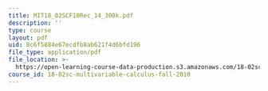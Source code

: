 ```yaml
---
title: MIT18_02SCF10Rec_14_300k.pdf
description: ''
type: course
layout: pdf
uid: 8c6f5884e67ecdfb8ab621f4d6bfd196
file_type: application/pdf
file_location: >-
  https://open-learning-course-data-production.s3.amazonaws.com/18-02sc-multivariable-calculus-fall-2010/8c6f5884e67ecdfb8ab621f4d6bfd196_MIT18_02SCF10Rec_14_300k.pdf
course_id: 18-02sc-multivariable-calculus-fall-2010
---
```

